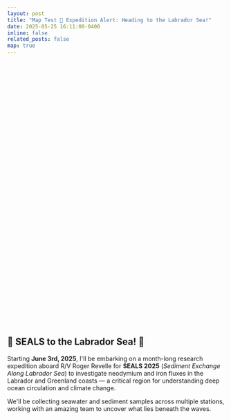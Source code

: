 ```yaml
---
layout: post
title: "Map Test 🌊 Expedition Alert: Heading to the Labrador Sea!"
date: 2025-05-25 16:11:00-0400
inline: false
related_posts: false
map: true
---
```



<!--Working Map in a container 
<div id="map" style="height: 600px; margin: 20px 0;"></div>

<link rel="stylesheet" href="https://unpkg.com/leaflet@1.9.4/dist/leaflet.css" />
<script src="https://unpkg.com/leaflet@1.9.4/dist/leaflet.js"></script>

<script>
  const map = L.map('map').setView([54.5, -54.5], 5);

  L.tileLayer('https://{s}.tile.openstreetmap.org/{z}/{x}/{y}.png', {
    attribution: '&copy; OpenStreetMap contributors'
  }).addTo(map);

  const geojsonData = {
    "type": "FeatureCollection",
    "features": [
      {
        "type": "Feature",
        "geometry": {
          "type": "Point",
          "coordinates": [-63.4936111111111, 44.54777777777777]
        },
        "properties": {
          "Name": "Pick up Yang",
          "Station_Type": "Waypoint"
        }
      },
      {
        "type": "Feature",
        "geometry": {
          "type": "Point",
          "coordinates": [-61.08555555555556, 42.40388888888891]
        },
        "properties": {
          "Name": "Sta.1",
          "Station_Type": "Sampling Station"
        }
      },
      {
        "type": "Feature",
        "geometry": {
          "type": "Point",
          "coordinates": [-52.17083333333333, 46.6927777777778]
        },
        "properties": {
          "Name": "Waypoint - 3",
          "Station_Type": "Waypoint"
        }
      },
      {
        "type": "Feature",
        "geometry": {
          "type": "Point",
          "coordinates": [-55.01888888888887, 55.09138888888889]
        },
        "properties": {
          "Name": "Lab Shelf survey Fe",
          "Station_Type": "Transect"
        }
      },
      {
        "type": "Feature",
        "geometry": {
          "type": "Point",
          "coordinates": [-55.86833333333333, 54.24194444444444]
        },
        "properties": {
          "Name": "Sta.2",
          "Station_Type": "Sampling Station"
        }
      }
      // Add additional features here if needed...
    ]
  };

  const geoLayer = L.geoJSON(geojsonData, {
    onEachFeature: function (feature, layer) {
      const name = feature.properties.Name || "Unknown Station";
      const type = feature.properties.Station_Type || "Unknown Type";
      layer.bindPopup(`<strong>${name}</strong><br>${type}`);
    }
  }).addTo(map);

  map.fitBounds(geoLayer.getBounds());
</script>

-->

<div id="map" style="height: 600px; margin: 20px 0;"></div>

<link rel="stylesheet" href="https://unpkg.com/leaflet@1.9.4/dist/leaflet.css" />
<script src="https://unpkg.com/leaflet@1.9.4/dist/leaflet.js"></script>

<script>
  const map = L.map('map').setView([54.5, -54.5], 5);

  // Map style using CartoDB Positron
  L.tileLayer('https://{s}.basemaps.cartocdn.com/light_all/{z}/{x}/{y}{r}.png', {
    attribution: '&copy; <a href="https://www.openstreetmap.org/copyright">OpenStreetMap</a> &copy; <a href="https://carto.com/attributions">CARTO</a>',
    subdomains: 'abcd',
    maxZoom: 19
  }).addTo(map);

  const stationColors = {
    "Waypoint": "blue",
    "Sampling Station": "green",
    "Transect": "orange",
    "Unknown Type": "gray"
  };

  const geojsonData = {
    "type": "FeatureCollection",
    "features": [
      {
        "type": "Feature",
        "geometry": {
          "type": "Point",
          "coordinates": [-63.4936111111111, 44.54777777777777]
        },
        "properties": {
          "Name": "Pick up Yang",
          "Station_Type": "Waypoint"
        }
      },
      {
        "type": "Feature",
        "geometry": {
          "type": "Point",
          "coordinates": [-61.08555555555556, 42.40388888888891]
        },
        "properties": {
          "Name": "Sta.1",
          "Station_Type": "Sampling Station"
        }
      },
      {
        "type": "Feature",
        "geometry": {
          "type": "Point",
          "coordinates": [-52.17083333333333, 46.6927777777778]
        },
        "properties": {
          "Name": "Waypoint - 3",
          "Station_Type": "Waypoint"
        }
      },
      {
        "type": "Feature",
        "geometry": {
          "type": "Point",
          "coordinates": [-55.01888888888887, 55.09138888888889]
        },
        "properties": {
          "Name": "Lab Shelf survey Fe",
          "Station_Type": "Transect"
        }
      },
      {
        "type": "Feature",
        "geometry": {
          "type": "Point",
          "coordinates": [-55.86833333333333, 54.24194444444444]
        },
        "properties": {
          "Name": "Sta.2",
          "Station_Type": "Sampling Station"
        }
      }
    ]
  };

  const geoLayer = L.geoJSON(geojsonData, {
    pointToLayer: function (feature, latlng) {
      const type = feature.properties.Station_Type || "Unknown Type";
      const color = stationColors[type] || "gray";
      return L.circleMarker(latlng, {
        radius: 8,
        fillColor: color,
        color: "#000",
        weight: 1,
        opacity: 1,
        fillOpacity: 0.8
      });
    },
    onEachFeature: function (feature, layer) {
      const name = feature.properties.Name || "Unknown Station";
      const type = feature.properties.Station_Type || "Unknown Type";
      layer.bindPopup(`<strong>${name}</strong><br>${type}`);
    }
  }).addTo(map);

  map.fitBounds(geoLayer.getBounds());
</script>

<h2>🌊 <strong>SEALS to the Labrador Sea! 🧽</strong></h2>
<p>Starting <strong>June 3rd, 2025</strong>, I'll be embarking on a month-long research expedition aboard R/V Roger Revelle for <strong>SEALS 2025</strong> (<em>Sediment Exchange Along Labrador Sea</em>) to investigate neodymium and iron fluxes in the Labrador and Greenland coasts — a critical region for understanding deep ocean circulation and climate change.</p>
<p>We'll be collecting seawater and sediment samples across multiple stations, working with an amazing team to uncover what lies beneath the waves.</p>
